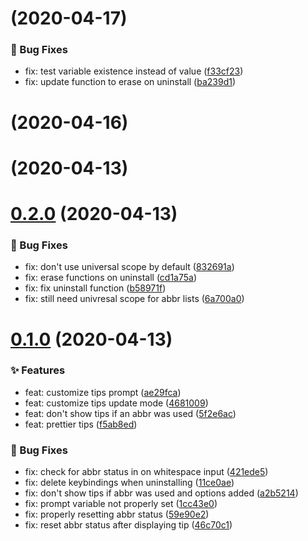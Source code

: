 # [](https://github.com/Gazorby/abbr-tips/compare/v0.3.0...v) (2020-04-17)


### 🐛 Bug Fixes

* fix: test variable existence instead of value ([f33cf23](https://github.com/Gazorby/abbr-tips/commit/f33cf23))
* fix: update function to erase on uninstall ([ba239d1](https://github.com/Gazorby/abbr-tips/commit/ba239d1))

# [](https://github.com/Gazorby/abbr-tips/compare/v0.2.0...v) (2020-04-16)

# [](https://github.com/Gazorby/abbr-tips/compare/v0.2.0...v) (2020-04-13)


# [0.2.0](https://github.com/Gazorby/abbr-tips/compare/v0.1.0...v0.2.0) (2020-04-13)


### 🐛 Bug Fixes

* fix: don't use universal scope by default ([832691a](https://github.com/Gazorby/abbr-tips/commit/832691a))
* fix: erase functions on uninstall ([cd1a75a](https://github.com/Gazorby/abbr-tips/commit/cd1a75a))
* fix: fix uninstall function ([b58971f](https://github.com/Gazorby/abbr-tips/commit/b58971f))
* fix: still need univresal scope for abbr lists ([6a700a0](https://github.com/Gazorby/abbr-tips/commit/6a700a0))


# [0.1.0](https://github.com/Gazorby/abbr-tips/compare/f5ab8ed...v0.1.0) (2020-04-13)


### ✨ Features

* feat: customize tips prompt ([ae29fca](https://github.com/Gazorby/abbr-tips/commit/ae29fca))
* feat: customize tips update mode ([4681009](https://github.com/Gazorby/abbr-tips/commit/4681009))
* feat: don't show tips if an abbr was used ([5f2e6ac](https://github.com/Gazorby/abbr-tips/commit/5f2e6ac))
* feat: prettier tips ([f5ab8ed](https://github.com/Gazorby/abbr-tips/commit/f5ab8ed))


### 🐛 Bug Fixes

* fix: check for abbr status in on whitespace input ([421ede5](https://github.com/Gazorby/abbr-tips/commit/421ede5))
* fix: delete keybindings when uninstalling ([11ce0ae](https://github.com/Gazorby/abbr-tips/commit/11ce0ae))
* fix: don't show tips if abbr was used and options added ([a2b5214](https://github.com/Gazorby/abbr-tips/commit/a2b5214))
* fix: prompt variable not properly set ([1cc43e0](https://github.com/Gazorby/abbr-tips/commit/1cc43e0))
* fix: properly resetting abbr status ([59e90e2](https://github.com/Gazorby/abbr-tips/commit/59e90e2))
* fix: reset abbr status after displaying tip ([46c70c1](https://github.com/Gazorby/abbr-tips/commit/46c70c1))

